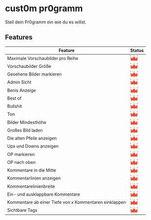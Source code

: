 # cust0m pr0gramm

Stell dein Pr0gramm ein wie du es willst.

## Features

Feature  | Status
------------- | -------------
Maximale Vorschaubilder pro Reihe | ![ok](/krone_active.png)
Vorschaubilder Größe | ![ok](/krone_active.png)
Gesehene Bilder markieren | ![ok](/krone_active.png)
Admin Sicht | ![ok](/krone_active.png)
Benis Anzeige | ![ok](/krone_active.png)
Best of | ![ok](/krone_active.png)
Bullshit | ![ok](/krone_active.png)
Ton | ![ok](/krone_active.png)
Bilder Mindesthöhe | ![ok](/krone_active.png)
Großes Bild laden | ![ok](/krone_active.png)
Die alten Pfeile anzeigen | ![ok](/krone_active.png)
Ups und Downs anzeigen | ![ok](/krone_active.png)
OP markieren | ![ok](/krone_active.png)
OP nach oben | ![ok](/krone_active.png)
Kommentare in die Mitte | ![ok](/krone_active.png)
Kommentarlinien anzeigen | ![ok](/krone_active.png)
Kommentarelinienbreite | ![ok](/krone_active.png)
Ein- und ausklappbare Kommentare | ![ok](/krone_active.png)
Kommentare ab einer Tiefe von x Kommentaren einklappen | ![ok](/krone_active.png)
Sichtbare Tags | ![ok](/krone_active.png)

